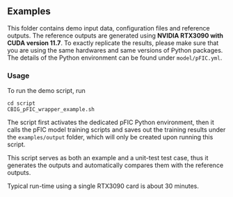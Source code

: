 ## Examples

This folder contains demo input data, configuration files and reference outputs. The reference outputs are generated using **NVIDIA RTX3090 with CUDA version 11.7**. To exactly replicate the results, please make sure that you are using the same hardwares and same versions of Python packages. The details of the Python environment can be found under `model/pFIC.yml`. 


### Usage
To run the demo script, run
```
cd script
CBIG_pFIC_wrapper_example.sh
```
The script first activates the dedicated pFIC Python environment, then it calls the pFIC model training scripts and saves out the training results under the `examples/output` folder, which will only be created upon running this script.

This script serves as both an example and a unit-test test case, thus it generates the outputs and automatically compares them with the reference outputs. 

Typical run-time using a single RTX3090 card is about 30 minutes.